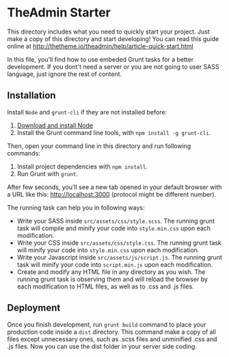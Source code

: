 # TheAdmin Starter

This directory includes what you need to quickly start your project. Just make a copy of this directory and start developing! You can read this guide online at http://thetheme.io/theadmin/help/article-quick-start.html

In this file, you'll find how to use embeded Grunt tasks for a better development. If you dont't need a server or you are not going to user SASS language, just ignore the rest of content.

## Installation

Install `Node` and `grunt-cli` if they are not installed before:

1. [Download and install Node](https://nodejs.org/download)
2. Install the Grunt command line tools, with `npm install -g grunt-cli`.

Then, open your command line in this directory and run following commands:

1. Install project dependencies with `npm install`.
2. Run Grunt with `grunt`.

After few seconds, you'll see a new tab opened in your default browser with a URL like this: <http://localhost:3000> (protocol might be different number).

The running task can help you in following ways:

- Write your SASS inside `src/assets/css/style.scss`. The running grunt task will compile and minify your code into `style.min.css` upon each modification.
- Write your CSS inside `src/assets/css/style.css`. The running grunt task will minify your code into `style.min.css` upon each modification.
- Write your Javascript inside `src/assets/js/script.js`. The running grunt task will minify your code into `script.min.js` upon each modification.
- Create and modify any HTML file in any directory as you wish. The running grunt task is observing them and will reload the browser by each modification to HTML files, as well as to .css and .js files.

## Deployment

Once you finish development, run `grunt build` command to place your production code inside a `dist` directory. This command make a copy of all files except unnecessary ones, such as .scss files and unminified .css and .js files. Now you can use the dist folder in your server side coding.
